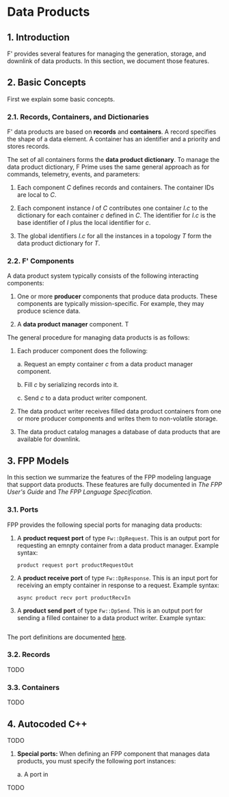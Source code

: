 # Data Products

## 1. Introduction

F' provides several features for managing the generation, storage,
and downlink of data products.
In this section, we document those features.

## 2. Basic Concepts

First we explain some basic concepts.

### 2.1. Records, Containers, and Dictionaries

F' data products are based on **records** and **containers**.
A record specifies the shape of a data element.
A container has an identifier and a priority and stores records.

The set of all containers forms the **data product dictionary**.
To manage the data product dictionary, F Prime uses the same general approach
as for commands, telemetry, events, and parameters:

1. Each component _C_ defines records and containers.
The container IDs are local to _C_.

2. Each component instance _I_ of _C_ contributes one container _I.c_ to the 
dictionary for each container _c_ defined in _C_.
The identifier for _I.c_ is the base identifier of _I_ plus
the local identifier for _c_.

3. The global identifiers _I.c_ for all the instances in a topology _T_ form
the data product dictionary for _T_.

### 2.2. F' Components

A data product system typically consists of the following interacting
components:

1. One or more **producer** components that produce data products.
   These components are typically mission-specific.
   For example, they may produce science data.

2. A **data product manager** component.
   T

The general procedure for managing data products is as follows:

1. Each producer component does the following:

   a. Request an empty container _c_ from a data product manager component.

   b. Fill _c_ by serializing records into it.

   c. Send _c_ to a data product writer component.

2. The data product writer receives filled data product containers
   from one or more producer components and writes them to
   non-volatile storage.

3. The data product catalog manages a database of data products
   that are available for downlink.

## 3. FPP Models

In this section we summarize the features of the FPP modeling
language that support data products.
These features are fully documented in _The FPP User's Guide_
and _The FPP Language Specification_.

### 3.1. Ports

FPP provides the following special ports for managing data products:

1. A **product request port** of type `Fw::DpRequest`.
   This is an output port for requesting an emnpty container from a
   data product manager. Example syntax:
   ```
   product request port productRequestOut
   ```

2. A **product receive port** of type `Fw::DpResponse`.
   This is an input port for receiving an empty container in response
   to a request. Example syntax:
   ```
   async product recv port productRecvIn
   ```

3. A **product send port** of type `Fw::DpSend`.
   This is an output port for sending a filled container
   to a data product writer. Example syntax:
   ```
   ```

   
The port definitions are documented [here](../../Fw/Dp/docs/sdd.md).

### 3.2. Records



TODO

### 3.3. Containers

TODO

## 4. Autocoded C++

TODO

1. **Special ports:** When defining an FPP component that manages
data products, you must specify the following port instances:

   a. A port in

TODO
